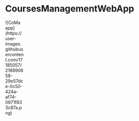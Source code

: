 # CoursesManagementWebApp

<div style="width:60px ; height:60px">
  ![CoMa app](https://user-images.githubusercontent.com/17185057/218890658-29e57dce-0c50-424a-af74-0971f833c87a.png)
<div>
